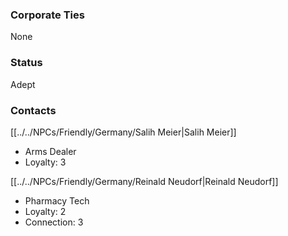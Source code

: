 ### Corporate Ties
None

### Status
Adept

### Contacts

[[../../NPCs/Friendly/Germany/Salih Meier|Salih Meier]]
- Arms Dealer
- Loyalty: 3

[[../../NPCs/Friendly/Germany/Reinald Neudorf|Reinald Neudorf]]
- Pharmacy Tech
- Loyalty: 2
- Connection: 3